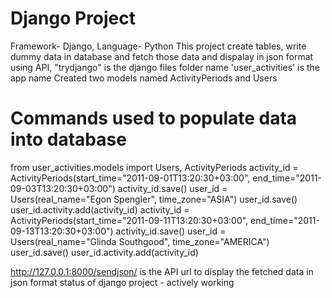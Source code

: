 # Django Project
Framework- Django, Language- Python
This project create tables, write dummy data in database and fetch those data and dispalay in json format using API, 
"trydjango" is the django files folder name
'user_activities' is the app name 
Created two models named ActivityPeriods and Users

# Commands used to populate data into database
from user_activities.models import Users, ActivityPeriods
activity_id = ActivityPeriods(start_time="2011-09-01T13:20:30+03:00", end_time="2011-09-03T13:20:30+03:00")
activity_id.save()
user_id = Users(real_name="Egon Spengler", time_zone="ASIA")
user_id.save()
user_id.activity.add(activity_id)
activity_id = ActivityPeriods(start_time="2011-09-11T13:20:30+03:00", end_time="2011-09-13T13:20:30+03:00")
activity_id.save()
user_id = Users(real_name="Glinda Southgood", time_zone="AMERICA")
user_id.save()
user_id.activity.add(activity_id)

http://127.0.0.1:8000/sendjson/ is the API url to display the fetched data in json format
status of django project - actively working

